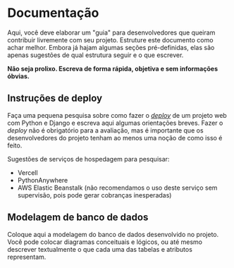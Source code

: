 # Documentação

Aqui, você deve elaborar um "guia" para desenvolvedores que queiram contribuir livremente com seu projeto. Estruture este documento como achar melhor. Embora já hajam algumas seções pré-definidas, elas são apenas sugestões de qual estrutura seguir e o que escrever.

**Não seja prolixo. Escreva de forma rápida, objetiva e sem informações óbvias.**

## Instruções de deploy

Faça uma pequena pesquisa sobre como fazer o [*deploy*](https://en.wikipedia.org/wiki/Software_deployment) de um projeto web com Python e Django e escreva aqui algumas orientações breves.  Fazer o *deploy* não é obrigatório para a avaliação, mas é importante que os desenvolvedores do projeto tenham ao menos uma noção de como isso é feito.

Sugestões de serviços de hospedagem para pesquisar:
* Vercell
* PythonAnywhere
* AWS Elastic Beanstalk (não recomendamos o uso deste serviço sem supervisão, pois pode gerar cobranças inesperadas)

## Modelagem de banco de dados

Coloque aqui a modelagem do banco de dados desenvolvido no projeto. Você pode colocar diagramas conceituais e lógicos, ou até mesmo descrever textualmente o que cada uma das tabelas e atributos representam. 
